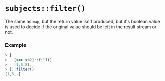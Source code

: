 # `subjects::filter()`

The same as `map`, but the return value isn't produced, but it's boolean value is used to decide if the original value should be left in the result stream or not.

### Example
```js
> [
>   [x=> x%2]::fill(),
>   [1,5,8],
> ]::filter()
[1,5,-]
```
